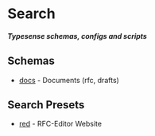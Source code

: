 # Search
##### Typesense schemas, configs and scripts

## Schemas

- [docs](schemas/docs.md) -  Documents (rfc, drafts)

## Search Presets

- [red](presets/red.json) - RFC-Editor Website
